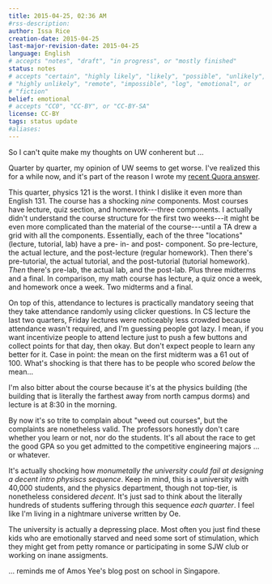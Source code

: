```yaml
---
title: 2015-04-25, 02:36 AM
#rss-description: 
author: Issa Rice
creation-date: 2015-04-25
last-major-revision-date: 2015-04-25
language: English
# accepts "notes", "draft", "in progress", or "mostly finished"
status: notes
# accepts "certain", "highly likely", "likely", "possible", "unlikely",
# "highly unlikely", "remote", "impossible", "log", "emotional", or
# "fiction"
belief: emotional
# accepts "CC0", "CC-BY", or "CC-BY-SA"
license: CC-BY
tags: status update
#aliases: 
---
```


So I can't quite make my thoughts on UW conherent but ...

Quarter by quarter, my opinion of UW seems to get worse.  I've realized
this for a while now, and it's part of the reason I wrote my [recent
Quora
answer](https://www.quora.com/Ive-completed-my-freshman-year-of-university-with-a-4-0-GPA-yet-I-feel-something-is-missing-How-do-I-make-college-the-most-fulfilling-enlightening-experience-possible/answer/Issa-Rice).

This quarter, physics 121 is the worst.  I think I dislike it even more
than English 131.  The course has a shocking *nine* components.  Most
courses have lecture, quiz section, and homework---three components.  I
actually didn't understand the course structure for the first two
weeks---it might be even more complicated than the material of the
course---until a TA drew a grid with all the components.  Essentially,
each of the three "locations" (lecture, tutorial, lab) have a pre- in-
and post- component.  So pre-lecture, the actual lecture, and the
post-lecture (regular homework).  Then there's pre-tutorial, the actual
tutorial, and the post-tutorial (tutorial homework).  *Then* there's
pre-lab, the actual lab, and the post-lab. Plus three midterms and a
final.  In comparison, my math course has lecture, a quiz once a week,
and homework once a week. Two midterms and a final.

On top of this, attendance to lectures is practically mandatory seeing
that they take attendance randomly using clicker questions.  In CS
lecture the last two quarters, Friday lectures were noticeably less
crowded because attendance wasn't required, and I'm guessing people got
lazy.  I mean, if you want incentivize people to attend lecture just to
push a few buttons and collect points for that day, then okay.  But
don't expect people to learn any better for it.  Case in point: the mean
on the first midterm was a 61 out of 100.  What's shocking is that there
has to be people who scored *below* the mean...

I'm also bitter about the course because it's at the physics building
(the building that is literally the farthest away from north campus
dorms) and lecture is at 8:30 in the morning.

By now it's so trite to complain about "weed out courses", but the
complaints are nonetheless valid.  The professors honestly don't care
whether you learn or not, nor do the students.  It's all about the race
to get the good GPA so you get admitted to the competitive engineering
majors ... or whatever.

It's actually shocking how *monumetally the university could fail at
designing a decent intro physiscs sequence*.  Keep in mind, this is a
university with 40,000 students, and the physics department, though not
top-tier, is nonetheless considered *decent*.  It's just sad to think
about the literally hundreds of students suffering through this sequence
*each quarter*.  I feel like I'm living in a nightmare universe written
by Oe.

The university is actually a depressing place.  Most often you just find
these kids who are emotionally starved and need some sort of
stimulation, which they might get from petty romance or participating in
some SJW club or working on inane assigments.

... reminds me of Amos Yee's blog post on school in Singapore.
